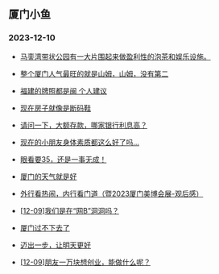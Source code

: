 ## 厦门小鱼 
### 2023-12-10

+ [马銮湾带状公园有一大片围起来做盈利性的泡茶和娱乐设施。](http://bbs.xmfish.com/read-htm-tid-18118213.html)

+ [整个厦门人气最旺的就是山姆，山姆，没有第二](http://bbs.xmfish.com/read-htm-tid-18118377.html)

+ [福建的牌照都是闽 个人建议](http://bbs.xmfish.com/read-htm-tid-18118276.html)

+ [现在房子就像是断码鞋](http://bbs.xmfish.com/read-htm-tid-18118271.html)

+ [请问一下，大额存款，哪家银行利息高？](http://bbs.xmfish.com/read-htm-tid-18118371.html)

+ [现在的小朋友身体素质都这么好了吗…](http://bbs.xmfish.com/read-htm-tid-18118248.html)

+ [眼看要35，还是一事无成！](http://bbs.xmfish.com/read-htm-tid-18118299.html)

+ [厦门的天气就是好](http://bbs.xmfish.com/read-htm-tid-18118124.html)

+ [外行看热闹，内行看门道（暨2023厦门美博会展-观后感）](http://bbs.xmfish.com/read-htm-tid-18118197.html)

+ [[12-09]我们是在“网B”洞洞吗？](http://bbs.xmfish.com/read-htm-tid-18118250.html)

+ [厦门过不下去了](http://bbs.xmfish.com/read-htm-tid-18118290.html)

+ [迈出一步，让明天更好](http://bbs.xmfish.com/read-htm-tid-18118119.html)

+ [[12-09]朋友一万块想创业，能做什么呢？](http://bbs.xmfish.com/read-htm-tid-18118442.html)

